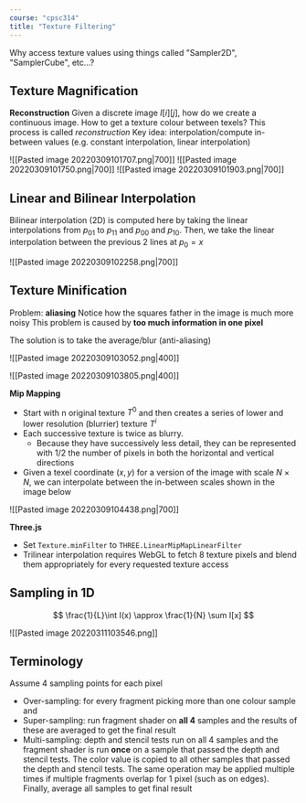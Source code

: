 ```yaml
---
course: "cpsc314"
title: "Texture Filtering"
---
```


Why access texture values using things called "Sampler2D", "SamplerCube", etc...?

## Texture Magnification
**Reconstruction**
Given a discrete image $I[i][j]$, how do we create a continuous image.
How to get a texture colour between texels?
This process is called *reconstruction*
Key idea: interpolation/compute in-between values (e.g. constant interpolation, linear interpolation)

![[Pasted image 20220309101707.png|700]]
![[Pasted image 20220309101750.png|700]]
![[Pasted image 20220309101903.png|700]]

## Linear and Bilinear Interpolation
Bilinear interpolation (2D) is computed here by taking the linear interpolations
from $p_{01}$ to $p_{11}$ and $p_{00}$ and $p_{10}$. Then, we take the linear interpolation between the previous 2 lines at $p_0 = x$ 

![[Pasted image 20220309102258.png|700]]

## Texture Minification
Problem: **aliasing**
Notice how the squares father in the image is much more noisy
This problem is caused by **too much information in one pixel**

The solution is to take the average/blur (anti-aliasing)

![[Pasted image 20220309103052.png|400]]

![[Pasted image 20220309103805.png|400]]

**Mip Mapping**
- Start with n original texture $T^0$ and then creates a series of lower and lower resolution (blurrier) texture $T^i$
- Each successive texture is twice as blurry.
    - Because they have successively less detail, they can be represented with 1/2 the number of pixels in both the horizontal and vertical directions
- Given a texel coordinate $(x, y)$ for a version of the image with scale $N\times N$, we can interpolate between the in-between scales shown in the image below

![[Pasted image 20220309104438.png|700]]

**Three.js**
- Set `Texture.minFilter` to `THREE.LinearMipMapLinearFilter`
- Trilinear interpolation requires WebGL to fetch 8 texture pixels and blend them appropriately for every requested texture access

## Sampling in 1D
$$
\frac{1}{L}\int I(x) \approx \frac{1}{N} \sum I[x]
$$

![[Pasted image 20220311103546.png]]

## Terminology
Assume 4 sampling points for each pixel
- Over-sampling: for every fragment picking more than one colour sample and
- Super-sampling: run fragment shader on **all 4** samples and the results of these are averaged to get the final result
- Multi-sampling: depth and stencil tests run on all 4 samples and the fragment shader is run **once** on a sample that passed the depth and stencil tests. The color value is copied to all other samples that passed the depth and stencil tests. The same operation may be applied multiple times if multiple fragments overlap for 1 pixel (such as on edges). Finally, average all samples to get final result